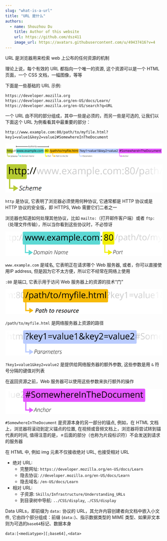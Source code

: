 ```yaml
---
slug: "what-is-a-url"
title: "URL 是什么"
authors:
  - name: Shouzhou Du
    title: Author of this website
    url: https://github.com/dsz411
    image_url: https://avatars.githubusercontent.com/u/49437416?v=4
---
```


URL 是浏览器用来检索 web 上公布的任何资源的机制

理论上说，每个有效的 URL 都指向一个唯一的资源, 这个资源可以是一个 HTML 页面，一个 CSS 文档，一幅图像，等等

下面是一些基础的 URL 示例:

```
https://developer.mozilla.org
https://developer.mozilla.org/en-US/docs/Learn/
https://developer.mozilla.org/en-US/search?q=URL
```

一个 URL 由不同的部分组成，其中一些是必须的，而另一些是可选的, 让我们以下面这个 URL 为例看看其中最重要的部分：

```
http://www.example.com:80/path/to/myfile.html?key1=value1&key2=value2#SomewhereInTheDocument
```

![./01.png](./01.png)

![07](./07.png)

`http` 是协议, 它表明了浏览器必须使用何种协议, 它通常都是 HTTP 协议或是 HTTP 协议的安全版，即 HTTPS, Web 需要它们二者之一

浏览器也知道如何处理其他协议，比如 `mailto:`（打开邮件客户端）或者 `ftp:`（处理文件传输），所以当你看到这些协议时，不必惊讶

![02](./02.png)

`www.example.com` 是域名, 它表明正在请求哪个 Web 服务器, 或者，你可以直接使用IP address, 但是因为它不太方便，所以它不经常在网络上使用

`:80` 是端口, 它表示用于访问 Web 服务器上的资源的技术“门”

![03](./03.png)

`/path/to/myfile.html` 是网络服务器上资源的路径

![04](./04.png)

`?key1=value1&key2=value2` 是提供给网络服务器的额外参数, 这些参数是用 `&` 符号分隔的键值对列表

在返回资源之前，Web 服务器可以使用这些参数来执行额外的操作

![05](./05.png)

`#SomewhereInTheDocument` 是资源本身的另一部分的锚点, 例如，在 HTML 文档上，浏览器将滚动到定义锚点的位置, 在视频或音频文档上，浏览器将尝试转到锚代表的时间, 值得注意的是，`＃`后面的部分（也称为片段标识符）不会发送到请求的服务器

在 HTML 中, 例如 img 元素不仅接收绝对 URL, 也接受相对 URL

- 绝对 URL:
  - 完整网址: `https://developer.mozilla.org/en-US/docs/Learn`
  - 隐去协议: `//developer.mozilla.org/en-US/docs/Learn`
  - 隐去域名: `/en-US/docs/Learn`
- 相对 URL:
  - 子资源: `Skills/Infrastructure/Understanding_URLs`
  - 到目录树中导航: `../CSS/display`, `./CSS/display` 

Data URLs，即前缀为 `data:` 协议的 URL，其允许内容创建者向文档中嵌入小文件, 它由四个部分组成：前缀 (`data:`)、指示数据类型的 MIME 类型、如果非文本则为可选的`base64`标记、数据本身

```
data:[<mediatype>][;base64],<data>
```


